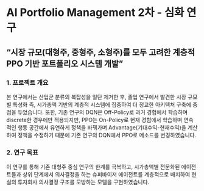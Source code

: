 # AI Portfolio Management 2차 - 심화 연구
## “시장 규모(대형주, 중형주, 소형주)를 모두 고려한 계층적 PPO 기반 포트폴리오 시스템 개발”
### 1. 프로젝트 개요
 본 연구에서는 산업군 분류의 복잡성을 일단 제거한 후, 졸업 연구에서 발견한 시장 규모별 특성화 즉, 시가총액 기반의 계층적 시스템에 집중하여 더 정교한 아키텍처 구축에 중점을 두었습니다. 
 또한, 기존 연구의 DQN은 Off-Policy로 과거 경험에서 학습하며 discrete한 경우에만 적용되지만, PPO는 On-Policy로 현재 경험에서 학습하며 연속적인 행동 공간에서 유연하게 정책을 바꿔가며 Advantage(기대수익-현재수익)을 계산하여 정책을 수정하기 때문에 기존 연구의 DQN에서 PPO로 메소드를 변경하였습니다.
### 2. 연구 목표
 이 연구를 통해 기존 대형주 중심 연구의 한계를 극복하고, 시가총액별 전문화된 에이전트들과 상위 단계에서 의사결정을 하는 슈퍼바이저 에이전트를 계층적으로 배치하여 현실의 투자회사 의사결정 구조를 모방하는 모델을 구현하였습니다.
